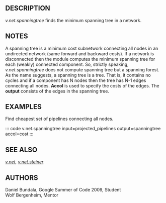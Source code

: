 ## DESCRIPTION

*v.net.spanningtree* finds the minimum spanning tree in a network.

## NOTES

A spanning tree is a minimum cost subnetwork connecting all nodes in an
undirected network (same forward and backward costs). If a network is
disconnected then the module computes the minimum spanning tree for each
(weakly) connected component. So, strictly speaking,
*v.net.spanningtree* does not compute spanning tree but a spanning
forest. As the name suggests, a spanning tree is a tree. That is, it
contains no cycles and if a component has N nodes then the tree has N-1
edges connecting all nodes. **Accol** is used to specify the costs of
the edges. The **output** consists of the edges in the spanning tree.

## EXAMPLES

Find cheapest set of pipelines connecting all nodes.

::: code
    v.net.spanningtree input=projected_pipelines output=spanningtree accol=cost
:::

## SEE ALSO

*[v.net](v.net.html), [v.net.steiner](v.net.steiner.html)*

## AUTHORS

Daniel Bundala, Google Summer of Code 2009, Student\
Wolf Bergenheim, Mentor
